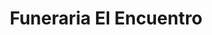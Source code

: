 ---
title: "Funeraria El Encuentro"
url: /puerto-la-cruz/funeraria-el-encuentro/
shop: directores de funerarias
---